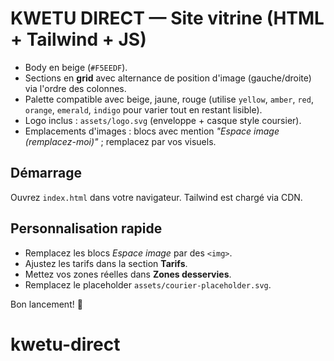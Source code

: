 # KWETU DIRECT — Site vitrine (HTML + Tailwind + JS)

- Body en beige (`#F5EEDF`).
- Sections en **grid** avec alternance de position d'image (gauche/droite) via l'ordre des colonnes.
- Palette compatible avec beige, jaune, rouge (utilise `yellow`, `amber`, `red`, `orange`, `emerald`, `indigo` pour varier tout en restant lisible).
- Logo inclus : `assets/logo.svg` (enveloppe + casque style coursier).
- Emplacements d'images : blocs avec mention *"Espace image (remplacez-moi)"* ; remplacez par vos visuels.

## Démarrage
Ouvrez `index.html` dans votre navigateur. Tailwind est chargé via CDN.

## Personnalisation rapide
- Remplacez les blocs *Espace image* par des `<img>`.
- Ajustez les tarifs dans la section **Tarifs**.
- Mettez vos zones réelles dans **Zones desservies**.
- Remplacez le placeholder `assets/courier-placeholder.svg`.

Bon lancement! 🚚
# kwetu-direct
